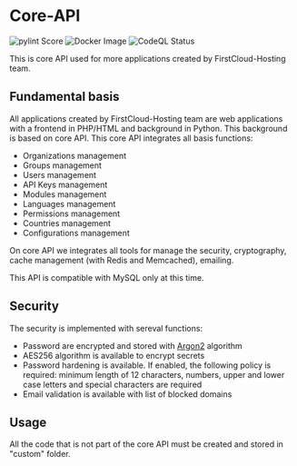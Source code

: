 # Core-API

![pylint Score](https://github.com/FirstCloud-Hosting/core-api/actions/workflows/pylint.yml/badge.svg)
![Docker Image](https://github.com/FirstCloud-Hosting/core-api/actions/workflows/docker-image.yml/badge.svg)
![CodeQL Status](https://github.com/FirstCloud-Hosting/core-api/actions/workflows/codeql-analysis.yml/badge.svg)

This is core API used for more applications created by FirstCloud-Hosting team.

## Fundamental basis

All applications created by FirstCloud-Hosting team are web applications with a frontend in PHP/HTML and background in Python. This background is based on core API.
This core API integrates all basis functions: 

- Organizations management
- Groups management
- Users management
- API Keys management
- Modules management
- Languages management
- Permissions management
- Countries management
- Configurations management

On core API we integrates all tools for manage the security, cryptography, cache management (with Redis and Memcached), emailing.

This API is compatible with MySQL only at this time.

## Security

The security is implemented with sereval functions:

 - Password are encrypted and stored with [Argon2](https://en.wikipedia.org/wiki/Argon2) algorithm
 - AES256 algorithm is available to encrypt secrets
 - Password hardening is available. If enabled, the following policy is required: minimum length of 12 characters, numbers, upper and lower case letters and special characters are required
 - Email validation is available with list of blocked domains

## Usage

All the code that is not part of the core API must be created and stored in "custom" folder.
